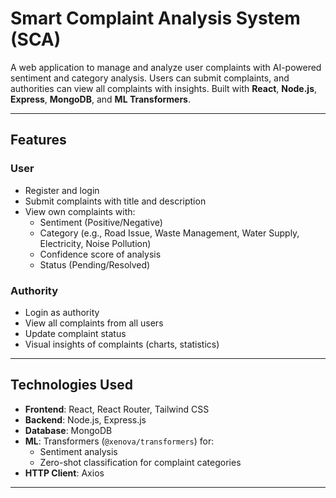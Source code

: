 # Smart Complaint Analysis System (SCA)

A web application to manage and analyze user complaints with AI-powered sentiment and category analysis. Users can submit complaints, and authorities can view all complaints with insights. Built with **React**, **Node.js**, **Express**, **MongoDB**, and **ML Transformers**.

---

## Features

### User

- Register and login
- Submit complaints with title and description
- View own complaints with:
  - Sentiment (Positive/Negative)
  - Category (e.g., Road Issue, Waste Management, Water Supply, Electricity, Noise Pollution)
  - Confidence score of analysis
  - Status (Pending/Resolved)

### Authority

- Login as authority
- View all complaints from all users
- Update complaint status
- Visual insights of complaints (charts, statistics)

---

## Technologies Used

- **Frontend**: React, React Router, Tailwind CSS
- **Backend**: Node.js, Express.js
- **Database**: MongoDB
- **ML**: Transformers (`@xenova/transformers`) for:
  - Sentiment analysis
  - Zero-shot classification for complaint categories
- **HTTP Client**: Axios

---
